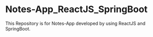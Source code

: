 # Notes-App_ReactJS_SpringBoot
This Repository is for Notes-App developed by using ReactJS and SpringBoot.
